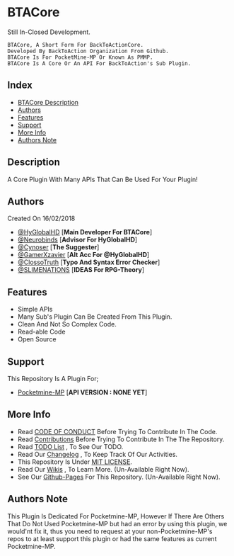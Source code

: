 # BTACore
Still In-Closed Development.
````
BTACore, A Short Form For BackToActionCore.
Developed By BackToAction Organization From Github.
BTACore Is For PocketMine-MP Or Known As PMMP.
BTACore Is A Core Or An API For BackToAction's Sub Plugin.
````

## Index
- [BTACore Description](https://github.com/BackToAction/BTACore#description)
- [Authors](https://github.com/BackToAction/BTACore#authors)
- [Features](https://github.com/BackToAction/BTACore#features)
- [Support](https://github.com/BackToAction/BTACore#support)
- [More Info](https://github.com/BackToAction/BTACore#more-info)
- [Authors Note](https://github.com/BackToAction/BTACore#authors-note)

## Description
A Core Plugin With Many APIs That Can Be Used For Your Plugin!

## Authors
Created On 16/02/2018
- [@HyGlobalHD](https://github.com/HyGlobalHD) [**Main Developer For BTACore**]
- [@Neurobinds](https://github.com/Neurobinds) [**Advisor For HyGlobalHD**]
- [@Cynoser](https://github.com/Cynoser) [**The Suggester**]
- [@GamerXzavier](https://github.com/GamerXzavier) [**Alt Acc For @HyGlobalHD**]
- [@ClossoTruth](https://github.com/ClossoTruth) [**Typo And Syntax Error Checker**]
- [@SLIMENATIONS](https://github.com/SLIMENATIONS) [**IDEAS For RPG-Theory**]

## Features
- Simple APIs
- Many Sub's Plugin Can Be Created From This Plugin.
- Clean And Not So Complex Code.
- Read-able Code
- Open Source

## Support
This Repository Is A Plugin For;
- [Pocketmine-MP](https://github.com/pmmp/Pocketmine-MP) [**API VERSION : NONE YET**]

## More Info
- Read [CODE OF CONDUCT]() Before Trying To Contribute In The Code.
- Read [Contributions]() Before Trying To Contribute In The The Repository.
- Read [TODO List]() , To See Our TODO.
- Read Our [Changelog]() , To Keep Track Of Our Activities.
- This Repository Is Under [MIT LICENSE]().
- Read Our [Wikis]() , To Learn More. (Un-Available Right Now).
- See Our [Github-Pages]() For This Repository. (Un-Available Right Now).

## Authors Note
This Plugin Is Dedicated For Pocketmine-MP, However If There Are Others That Do Not Used Pocketmine-MP but had an error by using this plugin, we would'nt fix it, thus you need to request at your non-Pocketmine-MP's repos to at least support this plugin or had the same features as current Pocketmine-MP.
